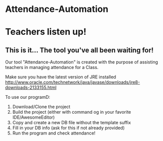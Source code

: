 # Attendance-Automation
# Teachers listen up!
## This is it... The tool you've all been waiting for!

Our tool "Attendance-Automation" is created with the purpose of assisting teachers in managing attendance for a Class.

Make sure you have the latest version of JRE installed http://www.oracle.com/technetwork/java/javase/downloads/jre8-downloads-2133155.html

To use our programD:
1. Download/Clone the project
2. Build the project (either with command og in your favorite IDE/AwesomeEditor)
3. Copy and create a new DB file without the template suffix
4. Fill in your DB info (ask for this if not already provided)
5. Run the program and check attendance!
